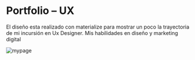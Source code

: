 # Portfolio – UX

El diseño esta realizado con materialize para mostrar un poco la trayectoria de mi incursión en Ux Designer.
Mis habilidades en diseño y marketing digital

![mypage](![screencapture-jessycuevas-github-io-portafolio-2018-05-23-18_15_47](https://user-images.githubusercontent.com/32941215/40456174-95bdd2fe-5eb5-11e8-8b49-2e949f4c5b35.png)
)
